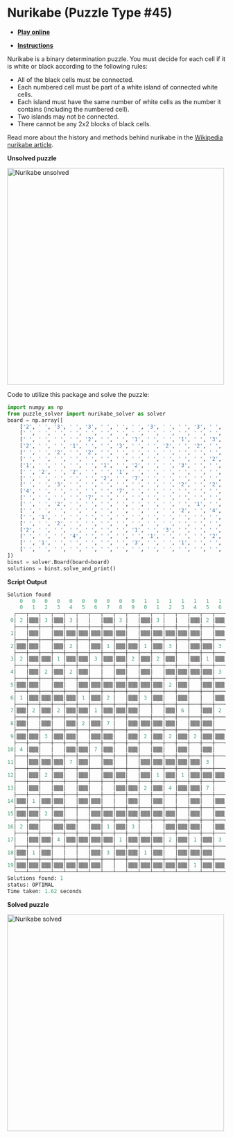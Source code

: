 # Nurikabe (Puzzle Type #45)

* [**Play online**](https://www.puzzle-nurikabe.com/)

* [**Instructions**](https://www.logicgamesonline.com/nurikabe/)

Nurikabe is a binary determination puzzle. You must decide for each cell if it is white or black according to the following rules:

   - All of the black cells must be connected.
   - Each numbered cell must be part of a white island of connected white cells.
   - Each island must have the same number of white cells as the number it contains (including the numbered cell).
   - Two islands may not be connected.
   - There cannot be any 2x2 blocks of black cells.

Read more about the history and methods behind nurikabe in the [Wikipedia nurikabe article](https://en.wikipedia.org/wiki/Nurikabe).

**Unsolved puzzle**

<img src="https://raw.githubusercontent.com/Ar-Kareem/puzzle_solver/master/images/nurikabe_unsolved.png" alt="Nurikabe unsolved" width="500">

Code to utilize this package and solve the puzzle:

```python
import numpy as np
from puzzle_solver import nurikabe_solver as solver
board = np.array([
    ['2', ' ', '3', ' ', '3', ' ', ' ', ' ', '3', ' ', ' ', '3', ' ', ' ', ' ', '2', ' ', '2', ' ', ' '],
    [' ', ' ', ' ', ' ', ' ', ' ', ' ', ' ', ' ', ' ', ' ', ' ', ' ', ' ', ' ', ' ', ' ', ' ', ' ', ' '],
    [' ', ' ', ' ', ' ', '2', ' ', ' ', '1', ' ', ' ', '1', ' ', '3', ' ', ' ', ' ', '3', ' ', ' ', ' '],
    ['2', ' ', ' ', '1', ' ', ' ', '3', ' ', ' ', '2', ' ', '2', ' ', ' ', ' ', '1', ' ', ' ', ' ', ' '],
    [' ', ' ', '2', ' ', '2', ' ', ' ', ' ', ' ', ' ', ' ', ' ', ' ', ' ', ' ', ' ', '3', ' ', ' ', ' '],
    [' ', ' ', ' ', ' ', ' ', ' ', ' ', ' ', ' ', ' ', ' ', ' ', '2', ' ', ' ', ' ', ' ', ' ', ' ', ' '],
    ['1', ' ', ' ', ' ', ' ', '1', ' ', '2', ' ', ' ', '3', ' ', ' ', ' ', ' ', ' ', ' ', '1', ' ', '2'],
    [' ', '2', ' ', '2', ' ', ' ', '1', ' ', ' ', ' ', ' ', ' ', ' ', '6', ' ', ' ', '2', ' ', ' ', ' '],
    [' ', ' ', ' ', ' ', ' ', '2', ' ', '7', ' ', ' ', ' ', ' ', ' ', ' ', ' ', ' ', ' ', ' ', '3', ' '],
    [' ', ' ', '3', ' ', ' ', ' ', ' ', ' ', ' ', ' ', '2', ' ', '2', ' ', '2', ' ', ' ', ' ', ' ', ' '],
    ['4', ' ', ' ', ' ', ' ', ' ', '7', ' ', ' ', ' ', ' ', ' ', ' ', ' ', ' ', ' ', ' ', ' ', ' ', ' '],
    [' ', ' ', ' ', ' ', '7', ' ', ' ', ' ', ' ', ' ', ' ', ' ', ' ', ' ', ' ', '3', ' ', ' ', ' ', ' '],
    [' ', ' ', '2', ' ', ' ', ' ', ' ', ' ', ' ', ' ', ' ', '1', ' ', '1', ' ', ' ', ' ', ' ', ' ', '3'],
    [' ', ' ', ' ', ' ', ' ', ' ', ' ', ' ', ' ', ' ', '2', ' ', '4', ' ', ' ', '7', ' ', ' ', ' ', ' '],
    [' ', '1', ' ', ' ', ' ', ' ', ' ', ' ', ' ', ' ', ' ', ' ', ' ', ' ', ' ', ' ', ' ', ' ', ' ', ' '],
    [' ', ' ', '2', ' ', ' ', ' ', ' ', ' ', ' ', ' ', ' ', ' ', ' ', ' ', ' ', ' ', ' ', '1', ' ', ' '],
    ['2', ' ', ' ', ' ', ' ', ' ', ' ', '1', ' ', '3', ' ', ' ', ' ', ' ', ' ', ' ', ' ', ' ', '2', ' '],
    [' ', ' ', ' ', '4', ' ', ' ', ' ', ' ', '1', ' ', ' ', ' ', '2', ' ', '1', ' ', '3', ' ', ' ', ' '],
    [' ', '1', ' ', ' ', ' ', ' ', ' ', '3', ' ', ' ', '1', ' ', ' ', ' ', ' ', ' ', ' ', ' ', ' ', '2'],
    [' ', ' ', ' ', ' ', ' ', ' ', ' ', ' ', ' ', ' ', ' ', ' ', ' ', ' ', '1', ' ', ' ', ' ', ' ', ' '],
])
binst = solver.Board(board=board)
solutions = binst.solve_and_print()
```

**Script Output**

```python
Solution found
    0   0   0   0   0   0   0   0   0   0   1   1   1   1   1   1   1   1   1   1  
    0   1   2   3   4   5   6   7   8   9   0   1   2   3   4   5   6   7   8   9
  ┌───┬───┬───┬───┬───┬───┬───┬───┬───┬───┬───┬───┬───┬───┬───┬───┬───┬───┬───┬───┐
 0│ 2 │▒▒▒│ 3 │▒▒▒│ 3 │   │   │▒▒▒│ 3 │   │▒▒▒│ 3 │   │   │▒▒▒│ 2 │▒▒▒│ 2 │   │▒▒▒│
  ├───┼───┼───┼───┼───┼───┼───┼───┼───┼───┼───┼───┼───┼───┼───┼───┼───┼───┼───┼───┤
 1│   │▒▒▒│   │▒▒▒│▒▒▒│▒▒▒│▒▒▒│▒▒▒│▒▒▒│   │▒▒▒│▒▒▒│▒▒▒│▒▒▒│▒▒▒│   │▒▒▒│▒▒▒│▒▒▒│▒▒▒│
  ├───┼───┼───┼───┼───┼───┼───┼───┼───┼───┼───┼───┼───┼───┼───┼───┼───┼───┼───┼───┤
 2│▒▒▒│▒▒▒│   │▒▒▒│ 2 │   │▒▒▒│ 1 │▒▒▒│▒▒▒│ 1 │▒▒▒│ 3 │   │▒▒▒│▒▒▒│ 3 │   │   │▒▒▒│
  ├───┼───┼───┼───┼───┼───┼───┼───┼───┼───┼───┼───┼───┼───┼───┼───┼───┼───┼───┼───┤
 3│ 2 │▒▒▒│▒▒▒│ 1 │▒▒▒│▒▒▒│ 3 │▒▒▒│▒▒▒│ 2 │▒▒▒│ 2 │▒▒▒│   │▒▒▒│ 1 │▒▒▒│▒▒▒│▒▒▒│▒▒▒│
  ├───┼───┼───┼───┼───┼───┼───┼───┼───┼───┼───┼───┼───┼───┼───┼───┼───┼───┼───┼───┤
 4│   │▒▒▒│ 2 │▒▒▒│ 2 │▒▒▒│   │   │▒▒▒│   │▒▒▒│   │▒▒▒│▒▒▒│▒▒▒│▒▒▒│ 3 │   │   │▒▒▒│
  ├───┼───┼───┼───┼───┼───┼───┼───┼───┼───┼───┼───┼───┼───┼───┼───┼───┼───┼───┼───┤
 5│▒▒▒│▒▒▒│   │▒▒▒│   │▒▒▒│▒▒▒│▒▒▒│▒▒▒│▒▒▒│▒▒▒│▒▒▒│ 2 │▒▒▒│   │▒▒▒│▒▒▒│▒▒▒│▒▒▒│▒▒▒│
  ├───┼───┼───┼───┼───┼───┼───┼───┼───┼───┼───┼───┼───┼───┼───┼───┼───┼───┼───┼───┤
 6│ 1 │▒▒▒│▒▒▒│▒▒▒│▒▒▒│ 1 │▒▒▒│ 2 │   │▒▒▒│ 3 │▒▒▒│   │▒▒▒│   │   │▒▒▒│ 1 │▒▒▒│ 2 │
  ├───┼───┼───┼───┼───┼───┼───┼───┼───┼───┼───┼───┼───┼───┼───┼───┼───┼───┼───┼───┤
 7│▒▒▒│ 2 │▒▒▒│ 2 │▒▒▒│▒▒▒│ 1 │▒▒▒│▒▒▒│▒▒▒│   │   │▒▒▒│ 6 │   │▒▒▒│ 2 │▒▒▒│▒▒▒│   │
  ├───┼───┼───┼───┼───┼───┼───┼───┼───┼───┼───┼───┼───┼───┼───┼───┼───┼───┼───┼───┤
 8│▒▒▒│   │▒▒▒│   │▒▒▒│ 2 │▒▒▒│ 7 │   │▒▒▒│▒▒▒│▒▒▒│▒▒▒│   │▒▒▒│▒▒▒│   │▒▒▒│ 3 │▒▒▒│
  ├───┼───┼───┼───┼───┼───┼───┼───┼───┼───┼───┼───┼───┼───┼───┼───┼───┼───┼───┼───┤
 9│▒▒▒│▒▒▒│ 3 │▒▒▒│▒▒▒│   │▒▒▒│▒▒▒│   │▒▒▒│ 2 │▒▒▒│ 2 │▒▒▒│ 2 │▒▒▒│▒▒▒│▒▒▒│   │▒▒▒│
  ├───┼───┼───┼───┼───┼───┼───┼───┼───┼───┼───┼───┼───┼───┼───┼───┼───┼───┼───┼───┤
10│ 4 │▒▒▒│   │   │▒▒▒│▒▒▒│ 7 │▒▒▒│   │▒▒▒│   │▒▒▒│   │▒▒▒│   │▒▒▒│   │▒▒▒│   │▒▒▒│
  ├───┼───┼───┼───┼───┼───┼───┼───┼───┼───┼───┼───┼───┼───┼───┼───┼───┼───┼───┼───┤
11│   │▒▒▒│▒▒▒│▒▒▒│ 7 │▒▒▒│   │▒▒▒│   │   │▒▒▒│▒▒▒│▒▒▒│▒▒▒│▒▒▒│ 3 │   │▒▒▒│▒▒▒│▒▒▒│
  ├───┼───┼───┼───┼───┼───┼───┼───┼───┼───┼───┼───┼───┼───┼───┼───┼───┼───┼───┼───┤
12│   │▒▒▒│ 2 │▒▒▒│   │▒▒▒│   │▒▒▒│▒▒▒│   │▒▒▒│ 1 │▒▒▒│ 1 │▒▒▒│▒▒▒│▒▒▒│   │▒▒▒│ 3 │
  ├───┼───┼───┼───┼───┼───┼───┼───┼───┼───┼───┼───┼───┼───┼───┼───┼───┼───┼───┼───┤
13│   │▒▒▒│   │▒▒▒│   │▒▒▒│   │   │▒▒▒│▒▒▒│ 2 │▒▒▒│ 4 │▒▒▒│▒▒▒│ 7 │   │   │▒▒▒│   │
  ├───┼───┼───┼───┼───┼───┼───┼───┼───┼───┼───┼───┼───┼───┼───┼───┼───┼───┼───┼───┤
14│▒▒▒│ 1 │▒▒▒│▒▒▒│   │▒▒▒│▒▒▒│   │   │▒▒▒│   │▒▒▒│   │   │▒▒▒│   │▒▒▒│▒▒▒│▒▒▒│   │
  ├───┼───┼───┼───┼───┼───┼───┼───┼───┼───┼───┼───┼───┼───┼───┼───┼───┼───┼───┼───┤
15│▒▒▒│▒▒▒│ 2 │▒▒▒│   │   │▒▒▒│▒▒▒│▒▒▒│▒▒▒│▒▒▒│▒▒▒│▒▒▒│   │▒▒▒│   │▒▒▒│ 1 │▒▒▒│▒▒▒│
  ├───┼───┼───┼───┼───┼───┼───┼───┼───┼───┼───┼───┼───┼───┼───┼───┼───┼───┼───┼───┤
16│ 2 │▒▒▒│   │▒▒▒│▒▒▒│   │▒▒▒│ 1 │▒▒▒│ 3 │   │   │▒▒▒│▒▒▒│▒▒▒│   │▒▒▒│▒▒▒│ 2 │   │
  ├───┼───┼───┼───┼───┼───┼───┼───┼───┼───┼───┼───┼───┼───┼───┼───┼───┼───┼───┼───┤
17│   │▒▒▒│▒▒▒│ 4 │▒▒▒│▒▒▒│▒▒▒│▒▒▒│ 1 │▒▒▒│▒▒▒│▒▒▒│ 2 │▒▒▒│ 1 │▒▒▒│ 3 │▒▒▒│▒▒▒│▒▒▒│
  ├───┼───┼───┼───┼───┼───┼───┼───┼───┼───┼───┼───┼───┼───┼───┼───┼───┼───┼───┼───┤
18│▒▒▒│ 1 │▒▒▒│   │   │   │▒▒▒│ 3 │▒▒▒│▒▒▒│ 1 │▒▒▒│   │▒▒▒│▒▒▒│▒▒▒│   │   │▒▒▒│ 2 │
  ├───┼───┼───┼───┼───┼───┼───┼───┼───┼───┼───┼───┼───┼───┼───┼───┼───┼───┼───┼───┤
19│▒▒▒│▒▒▒│▒▒▒│▒▒▒│▒▒▒│▒▒▒│▒▒▒│   │   │▒▒▒│▒▒▒│▒▒▒│▒▒▒│▒▒▒│ 1 │▒▒▒│▒▒▒│▒▒▒│▒▒▒│   │
  └───┴───┴───┴───┴───┴───┴───┴───┴───┴───┴───┴───┴───┴───┴───┴───┴───┴───┴───┴───┘
Solutions found: 1
status: OPTIMAL
Time taken: 1.62 seconds
```

**Solved puzzle**

<img src="https://raw.githubusercontent.com/Ar-Kareem/puzzle_solver/master/images/nurikabe_solved.png" alt="Nurikabe solved" width="500">
